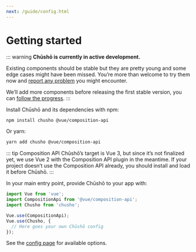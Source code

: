 ```yaml
---
next: /guide/config.html
---
```


# Getting started

::: warning
**Chūshō is currently in active development.**

Existing components should be stable but they are pretty young and some edge cases might have been missed. You’re more than welcome to try them now and [report any problem](https://github.com/liip/chusho/issues) you might encounter.

We’ll add more components before releasing the first stable version, you can [follow the progress](https://github.com/liip/chusho/projects/1).
:::

Install Chūshō and its dependencies with npm:

```bash
npm install chusho @vue/composition-api
```

Or yarn:

```bash
yarn add chusho @vue/composition-api
```

::: tip Composition API
Chūshō’s target is Vue 3, but since it’s not finalized yet, we use Vue 2 with the Composition API plugin in the meantime. If your project doesn’t use the Composition API already, you should install and load it before Chūshō.
:::

In your main entry point, provide Chūshō to your app with:

```js
import Vue from 'vue';
import CompositionApi from '@vue/composition-api';
import Chusho from 'chusho';

Vue.use(CompositionApi);
Vue.use(Chusho, {
  // Here goes your own Chūshō config
});
```

See the [config page](/guide/config.html) for available options.
